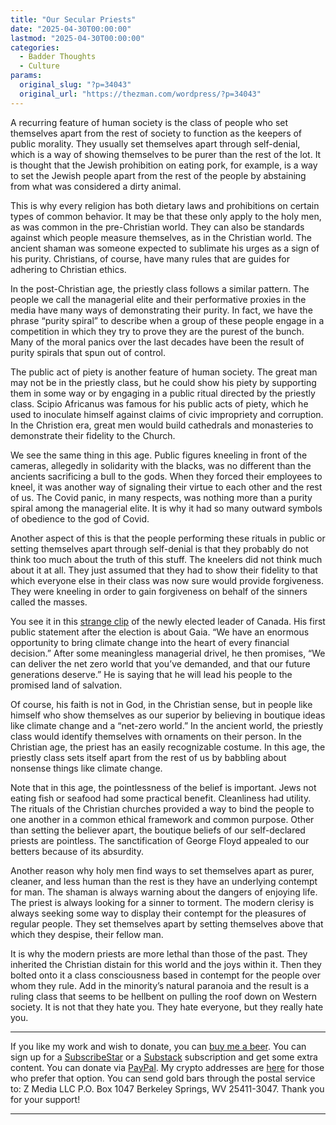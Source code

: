 ```yaml
---
title: "Our Secular Priests"
date: "2025-04-30T00:00:00"
lastmod: "2025-04-30T00:00:00"
categories:
  - Badder Thoughts
  - Culture
params:
  original_slug: "?p=34043"
  original_url: "https://thezman.com/wordpress/?p=34043"
---
```


A recurring feature of human society is the class of people who set
themselves apart from the rest of society to function as the keepers of
public morality. They usually set themselves apart through self-denial,
which is a way of showing themselves to be purer than the rest of the
lot. It is thought that the Jewish prohibition on eating pork, for
example, is a way to set the Jewish people apart from the rest of the
people by abstaining from what was considered a dirty animal.

This is why every religion has both dietary laws and prohibitions on
certain types of common behavior. It may be that these only apply to the
holy men, as was common in the pre-Christian world. They can also be
standards against which people measure themselves, as in the Christian
world. The ancient shaman was someone expected to sublimate his urges as
a sign of his purity. Christians, of course, have many rules that are
guides for adhering to Christian ethics.

In the post-Christian age, the priestly class follows a similar pattern.
The people we call the managerial elite and their performative proxies
in the media have many ways of demonstrating their purity. In fact, we
have the phrase “purity spiral” to describe when a group of these people
engage in a competition in which they try to prove they are the purest
of the bunch. Many of the moral panics over the last decades have been
the result of purity spirals that spun out of control.

The public act of piety is another feature of human society. The great
man may not be in the priestly class, but he could show his piety by
supporting them in some way or by engaging in a public ritual directed
by the priestly class. Scipio Africanus was famous for his public acts
of piety, which he used to inoculate himself against claims of civic
impropriety and corruption. In the Christion era, great men would build
cathedrals and monasteries to demonstrate their fidelity to the Church.

We see the same thing in this age. Public figures kneeling in front of
the cameras, allegedly in solidarity with the blacks, was no different
than the ancients sacrificing a bull to the gods. When they forced their
employees to kneel, it was another way of signaling their virtue to each
other and the rest of us. The Covid panic, in many respects, was nothing
more than a purity spiral among the managerial elite. It is why it had
so many outward symbols of obedience to the god of Covid.

Another aspect of this is that the people performing these rituals in
public or setting themselves apart through self-denial is that they
probably do not think too much about the truth of this stuff. The
kneelers did not think much about it at all. They just assumed that they
had to show their fidelity to that which everyone else in their class
was now sure would provide forgiveness. They were kneeling in order to
gain forgiveness on behalf of the sinners called the masses.

You see it in this
<a href="https://x.com/wideawake_media/status/1917144336879308905"
rel="noopener" target="_blank">strange clip</a> of the newly elected
leader of Canada. His first public statement after the election is about
Gaia. “We have an enormous opportunity to bring climate change into the
heart of every financial decision.” After some meaningless managerial
drivel, he then promises, “We can deliver the net zero world that you’ve
demanded, and that our future generations deserve.” He is saying that he
will lead his people to the promised land of salvation.

Of course, his faith is not in God, in the Christian sense, but in
people like himself who show themselves as our superior by believing in
boutique ideas like climate change and a “net-zero world.” In the
ancient world, the priestly class would identify themselves with
ornaments on their person. In the Christian age, the priest has an
easily recognizable costume. In this age, the priestly class sets itself
apart from the rest of us by babbling about nonsense things like climate
change.

Note that in this age, the pointlessness of the belief is important.
Jews not eating fish or seafood had some practical benefit. Cleanliness
had utility. The rituals of the Christian churches provided a way to
bind the people to one another in a common ethical framework and common
purpose. Other than setting the believer apart, the boutique beliefs of
our self-declared priests are pointless. The sanctification of George
Floyd appealed to our betters because of its absurdity.

Another reason why holy men find ways to set themselves apart as purer,
cleaner, and less human than the rest is they have an underlying
contempt for man. The shaman is always warning about the dangers of
enjoying life. The priest is always looking for a sinner to torment. The
modern clerisy is always seeking some way to display their contempt for
the pleasures of regular people. They set themselves apart by setting
themselves above that which they despise, their fellow man.

It is why the modern priests are more lethal than those of the past.
They inherited the Christian distain for this world and the joys within
it. Then they bolted onto it a class consciousness based in contempt for
the people over whom they rule. Add in the minority’s natural paranoia
and the result is a ruling class that seems to be hellbent on pulling
the roof down on Western society. It is not that they hate you. They
hate everyone, but they really hate you.

------------------------------------------------------------------------

If you like my work and wish to donate, you can
<a href="https://www.buymeacoffee.com/mujolulu" rel="noopener"
target="_blank">buy me a beer</a>. You can sign up for a
<a href="https://www.subscribestar.com/the-z-blog" rel="noopener"
target="_blank">SubscribeStar</a> or a
<a href="https://thedissident.substack.com/" rel="noopener"
target="_blank">Substack</a> subscription and get some extra content.
You can donate via <a
href="https://www.paypal.com/donate/?cmd=_s-xclick&amp;hosted_button_id=UDAS2Q8JYA6CN&amp;source=url"
rel="noopener" target="_blank">PayPal</a>. My crypto addresses are
<a href="https://thezman.com/wordpress/?page_id=22713" rel="noopener"
target="_blank">here</a> for those who prefer that option. You can send
gold bars through the postal service to: Z Media LLC P.O. Box 1047
Berkeley Springs, WV 25411-3047. Thank you for your support!

------------------------------------------------------------------------
